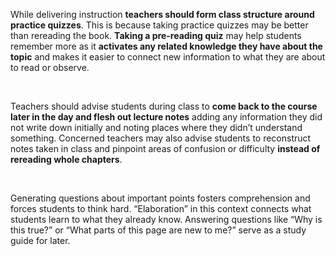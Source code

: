 <p><span style=font-weight: 400;>While delivering instruction </span><strong>teachers should form class structure around practice quizzes</strong><span style=font-weight: 400;>. This is because taking practice quizzes may be better than rereading the book. </span><strong>Taking a pre-reading quiz</strong><span style=font-weight: 400;> may help students remember more as it </span><strong>activates any related knowledge they have about the topic</strong><span style=font-weight: 400;> and makes it easier to connect new information to what they are about to read or observe.</span></p>  <p> </p>  <p><span style=font-weight: 400;>Teachers should advise students during class to </span><strong>come back to the course later in the day and flesh out lecture notes</strong><span style=font-weight: 400;> adding any information they did not write down initially and noting places where they didn’t understand something. Concerned teachers may also advise students to reconstruct notes taken in class and pinpoint areas of confusion or difficulty </span><strong>instead of rereading whole chapters</strong><span style=font-weight: 400;>.</span></p>  <p> </p>  <p><span style=font-weight: 400;>Generating questions about important points fosters comprehension and forces students to think hard. “Elaboration” in this context connects what students learn to what they already know. Answering questions like “Why is this true?” or “What parts of this page are new to me?” serve as a study guide for later.</span></p>